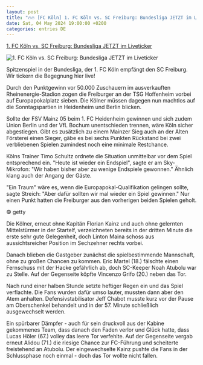 ```yaml
---
layout: post
title: "🔥🔥 [FC Köln] 1. FC Köln vs. SC Freiburg: Bundesliga JETZT im Liveticker"
date: Sat, 04 May 2024 19:00:00 +0200
categories: entries DE
---
```

[1. FC Köln vs. SC Freiburg: Bundesliga JETZT im Liveticker](https://www.spox.com/de/sport/fussball/bundesliga/2405/Artikel/1-fc-koeln-vs-sc-freiburg-buli-heute-im-liveticker.html)

![1. FC Köln vs. SC Freiburg: Bundesliga JETZT im Liveticker](https://www.spox.com/de/sport/fussball/bundesliga/2405/Bilder/koeln-enttaeuschung-freiburg-chabot-1600.jpg)

Spitzenspiel in der Bundesliga, der 1. FC Köln empfängt den SC Freiburg. Wir tickern die Begegnung hier live!

Durch den Punktgewinn vor 50.000 Zuschauern im ausverkauften Rheinenergie-Stadion zogen die Freiburger an der TSG Hoffenheim vorbei auf Europapokalplatz sieben. Die Kölner müssen dagegen nun machtlos auf die Sonntagspartien in Heidenheim und Berlin blicken.

Sollte der FSV Mainz 05 beim 1. FC Heidenheim gewinnen und sich zudem Union Berlin und der VfL Bochum unentschieden trennen, wäre Köln sicher abgestiegen. Gibt es zusätzlich zu einem Mainzer Sieg auch an der Alten Försterei einen Sieger, gäbe es bei sechs Punkten Rückstand bei zwei verbliebenen Spielen zumindest noch eine minimale Restchance.

Kölns Trainer Timo Schultz ordnete die Situation unmittelbar vor dem Spiel entsprechend ein. "Heute ist wieder ein Endspiel", sagte er am Sky-Mikrofon: "Wir haben bisher aber zu wenige Endspiele gewonnen." Ähnlich klang auch der Angang der Gäste.

"Ein Traum" wäre es, wenn die Europapokal-Qualifikation gelingen sollte, sagte Streich: "Aber dafür sollten wir mal wieder ein Spiel gewinnen." Nur einen Punkt hatten die Freiburger aus den vorherigen beiden Spielen geholt.

© getty

Die Kölner, erneut ohne Kapitän Florian Kainz und auch ohne gelernten Mittelstürmer in der Startelf, verzeichneten bereits in der dritten Minute die erste sehr gute Gelegenheit, doch Linton Maina schoss aus aussichtsreicher Position im Sechzehner rechts vorbei.

Danach blieben die Gastgeber zunächst die spielbestimmende Mannschaft, ohne zu großen Chancen zu kommen. Eric Martel (18.) fälschte einen Fernschuss mit der Hacke gefährlich ab, doch SC-Keeper Noah Atubolu war zu Stelle. Auf der Gegenseite köpfte Vincenzo Grifo (20.) neben das Tor.

Nach rund einer halben Stunde setzte heftiger Regen ein und das Spiel verflachte. Die Fans wurden dafür umso lauter, mussten dann aber den Atem anhalten. Defensivstabilisator Jeff Chabot musste kurz vor der Pause am Oberschenkel behandelt und in der 57. Minute schließlich ausgewechselt werden.

Ein spürbarer Dämpfer - auch für sein druckvoll aus der Kabine gekommenes Team, dass danach den Faden verlor und Glück hatte, dass Lucas Höler (67.) volley das leere Tor verfehlte. Auf der Gegenseite vergab erneut Alidou (71.) die riesige Chance zur FC-Führung und scheiterte freistehend an Atubolu. Der eingewechselte Kainz pushte die Fans in der Schlussphase noch einmal - doch das Tor wollte nicht fallen.

